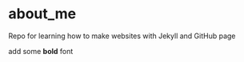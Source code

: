 # about_me
Repo for learning how to make websites with Jekyll and GitHub page

add some **bold** font
